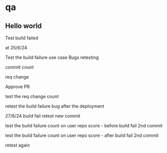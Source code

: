 # qa

Hello world
-----------

Test build failed

at 25/6/24

Test the build failure use case
Bugs retesting

commit count

req change

Approve PR

test the req change count

retest the build failure bug after the deployment

27/6/24
build fail
retest
new commit

test the build failure count on user repo score - before build fail
2nd commit

test the build failure count on user repo score - after build fail
2nd commit

retest again